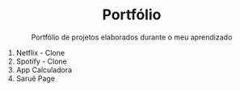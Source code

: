 <h1 align="center">Portfólio</h1>

<p align="center">Portfólio de projetos elaborados durante o meu aprendizado</p>

<ol>
  <li>Netflix - Clone</li>
  <li>Spotify - Clone</li>
  <li>App Calculadora</li>
  <li>Saruê Page</li>
</ol>  
